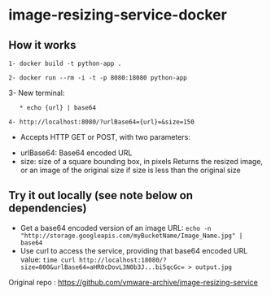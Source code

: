 # image-resizing-service-docker

## How it works
``` 
1- docker build -t python-app .
```
```
2- docker run --rm -i -t -p 8080:18080 python-app
```

3- New terminal: 
```
   * echo {url} | base64
```
```
4- http://localhost:8080/?urlBase64={url}=&size=150
```

- Accepts HTTP GET or POST, with two parameters:
* urlBase64: Base64 encoded URL
* size: size of a square bounding box, in pixels
Returns the resized image, or an image of the original size if size is less than the original size

## Try it out locally (see note below on dependencies)
* Get a base64 encoded version of an image URL:
  `echo -n "http://storage.googleapis.com/myBucketName/Image_Name.jpg" | base64`
* Use curl to access the service, providing that base64 encoded URL value:
  `time curl http://localhost:18080/?size=800&urlBase64=aHR0cDovL3N0b3J...bi5qcGc= > output.jpg`

Original repo : https://github.com/vmware-archive/image-resizing-service
